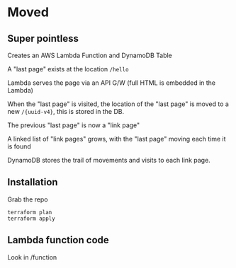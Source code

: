 # Moved

## Super pointless

Creates an  AWS Lambda Function and DynamoDB Table

A "last page" exists at the location `/hello`

Lambda serves the page via an API G/W (full HTML is embedded in the Lambda)

When the "last page" is visited, the location of the "last page" is moved to a new `/{uuid-v4}`, this is stored in the DB.

The previous "last page" is now a "link page"

A linked list of "link pages" grows, with the "last page" moving each time it is found

DynamoDB stores the trail of movements and visits to each link page.


## Installation

Grab the repo
```
terraform plan
terraform apply
```
## Lambda function code

Look in /function
